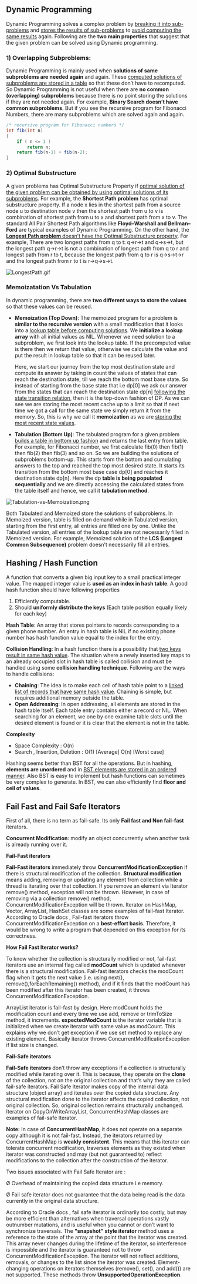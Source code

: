 ## Dynamic Programming 

Dynamic Programming solves a complex problem by <u>breaking it into sub-problems</u> and <u>stores the results of sub-problems</u> to <u>avoid computing the same results</u> again. Following are the **two main properties** that suggest that the given problem can be solved using Dynamic programming.

### 1) Overlapping Subproblems:

Dynamic Programming is mainly used when **solutions of same subproblems are needed again** and again. These <u>computed solutions of subproblems are stored in a table</u> so that these don’t have to recomputed. So Dynamic Programming is not useful when there are **no common (overlapping) subproblems** because there is no point storing the solutions if they are not needed again. For example, **Binary Search doesn’t have common subproblems**. But if you see the recursive program for Fibonacci Numbers, there are many subproblems which are solved again and again.

```java
/* recursive program for Fibonacci numbers */
int fib(int n)
{ 
    if ( n <= 1 )
        return n; 
    return fib(n-1) + fib(n-2);
}
```

### 2) Optimal Substructure

A given problems has Optimal Substructure Property if <u>optimal solution of the given problem can be obtained by using optimal solutions of its subproblems</u>. For example, the **Shortest Path problem** has optimal substructure property. If a node x lies in the shortest path from a source node u to destination node v then the shortest path from u to v is combination of shortest path from u to x and shortest path from x to v. The standard All Pair Shortest Path algorithms like **Floyd–Warshall and Bellman–Ford** are typical examples of Dynamic Programming. On the other hand, the <u>**Longest Path problem** doesn’t have the Optimal Substructure property</u>. For example, There are two longest paths from q to t: q→r→t and q→s→t, but the longest path q→r→t is not a combination of longest path from q to r and longest path from r to t, because the longest path from q to r is q→s→t→r and the longest path from r to t is r→q→s→t.

![LongestPath.gif](https://github.com/SnowflakeCoder/programming/blob/master/Algorithms/images/LongestPath.gif?raw=true)

### Memoizatation Vs Tabulation

In dynamic programming, there are **two different ways to store the values** so that these values can be reused.

- **Memoization (Top Down)**: The memoized program for a problem is **similar to the recursive version** with a small modification that it looks into a <u>lookup table before computing solutions</u>. We **initialize a lookup array** with all initial values as NIL. Whenever we need solution to a subproblem, we first look into the lookup table. If the precomputed value is there then we return that value, otherwise we calculate the value and put the result in lookup table so that it can be reused later.

  Here, we start our journey from the top most destination state and compute its answer by taking in count the values of states that can reach the destination state, till we reach the bottom most base state. So instead of starting from the base state that i.e dp[0] we ask our answer from the states that can reach the destination state dp[n] <u>following the state transition relation</u>, then it is the top-down fashion of DP. As we can see we are storing the most recent cache up to a limit so that if next time we got a call for the same state we simply return it from the memory. So, this is why we call it **memoization** as we are <u>storing the most recent state values</u>.

- **Tabulation (Bottom Up)**: The tabulated program for a given problem <u>builds a table in bottom up fashion</u> and returns the last entry from table. For example, for Fibonacci number, we first calculate fib(0) then fib(1) then fib(2) then fib(3) and so on. So we are building the solutions of subproblems bottom-up. This starts from the bottom and cumulating answers to the top and reached the top most desired state. It starts its transition from the bottom most base case dp[0] and reaches it destination state dp[n]. Here the dp **table is being populated sequentially** and we are directly accessing the calculated states from the table itself and hence, we call it **tabulation method**.

![Tabulation-vs-Memoization.png](https://github.com/SnowflakeCoder/programming/blob/master/Algorithms/images/Tabulation-vs-Memoization.png?raw=true)

Both Tabulated and Memoized store the solutions of subproblems. In Memoized version, table is filled on demand while in Tabulated version, starting from the first entry, all entries are filled one by one. Unlike the Tabulated version, all entries of the lookup table are not necessarily filled in Memoized version. For example, Memoized solution of the **LCS (Longest Common Subsequence)** problem doesn’t necessarily fill all entries.

## Hashing / Hash Function

A function that converts a given big input key to a small practical integer value. The mapped integer value is **used as an index in hash table**. A good hash function should have following properties

1. Efficiently computable.
2. Should **uniformly distribute the keys** (Each table position equally likely for each key)

**Hash Table**: An array that stores pointers to records corresponding to a given phone number. An entry in hash table is NIL if no existing phone number has hash function value equal to the index for the entry.

**Collision Handling**: In a hash function there is a possibility that <u>two keys result in same hash value</u>. The situation where a newly inserted key maps to an already occupied slot in hash table is called collision and must be handled using some **collision handling technique**. Following are the ways to handle collisions:

- **Chaining**: The idea is to make each cell of hash table point to a <u>linked list of records that have same hash value</u>. Chaining is simple, but requires additional memory outside the table.
- **Open Addressing**: In open addressing, all elements are stored in the hash table itself. Each table entry contains either a record or NIL. When searching for an element, we one by one examine table slots until the desired element is found or it is clear that the element is not in the table.

**Complexity**

- Space Complexity : O(n)
- Search , Insertion, Deletion  : O(1) [Average]  O(n) [Worst case]

Hashing seems better than BST for all the operations. But in hashing, **elements are unordered** and in <u>BST elements are stored in an ordered manner</u>. Also BST is easy to implement but hash functions can sometimes be very complex to generate. In BST, we can also efficiently find **floor and ceil of values**.

## Fail Fast and Fail Safe Iterators

First of all, there is no term as fail-safe. Its only **Fail fast and Non fail-fast** iterators.

**Concurrent Modification**: modify an object concurrently when another task is already running over it. 

**Fail-Fast iterators**

**Fail-Fast iterators** immediately throw **ConcurrentModificationException** if there is structural modification of the collection. **Structural modification** means adding, removing or updating any element from collection while a thread is iterating over that collection. If you remove an element via Iterator remove() method, exception will not be thrown. However, in case of removing via a collection remove() method, ConcurrentModificationException will be thrown. Iterator on HashMap, Vector, ArrayList, HashSet classes are some examples of fail-fast Iterator. According to Oracle docs , Fail-fast iterators throw ConcurrentModificationException on a **best-effort basis**. Therefore, it would be wrong to write a program that depended on this exception for its correctness.

**How Fail Fast Iterator works?**

To know whether the collection is structurally modified or not, fail-fast iterators use an internal flag called **modCount** which is updated whenever there is a structural modification. Fail-fast iterators checks the modCount flag when it gets the next value (i.e. using next(), remove(),forEachRemaining() method), and if it finds that the modCount has been modified after this iterator has been created, it throws ConcurrentModificationException.

ArrayList iterator is fail-fast by design. Here modCount holds the modification count and every time we use add, remove or trimToSize method, it increments. **expectedModCount** is the iterator variable that is initialized when we create iterator with same value as modCount. This explains why we don’t get exception if we use set method to replace any existing element. Basically iterator throws ConcurrentModificationException if list size is changed.

**Fail-Safe iterators**

**Fail-Safe iterators** don’t throw any exceptions if a collection is structurally modified while iterating over it. This is because, they operate on the **clone** of the collection, not on the original collection and that’s why they are called fail-safe iterators. Fail Safe Iterator makes copy of the internal data structure (object array) and iterates over the copied data structure. Any structural modification done to the iterator affects the copied collection, not original collection. So, original collection remains structurally unchanged. Iterator on CopyOnWriteArrayList, ConcurrentHashMap classes are examples of fail-safe Iterator.

**Note:** In case of **ConcurrentHashMap**, it does not operate on a separate copy although it is not fail-fast. Instead, the iterators returned by ConcurrentHashMap is **weakly consistent**. This means that this iterator can tolerate concurrent modification, traverses elements as they existed when iterator was constructed and may (but not guaranteed to) reflect modifications to the collection after the construction of the iterator.

Two issues associated with Fail Safe Iterator are :

Ø Overhead of maintaining the copied data structure i.e memory.

Ø Fail safe iterator does not guarantee that the data being read is the data currently in the original data structure. 

According to Oracle docs , fail safe iterator is ordinarily too costly, but may be more efficient than alternatives when traversal operations vastly outnumber mutations, and is useful when you cannot or don’t want to synchronize traversals. The **"snapshot" style iterator** method uses a reference to the state of the array at the point that the iterator was created. This array never changes during the lifetime of the iterator, so interference is impossible and the iterator is guaranteed not to throw ConcurrentModificationException. The iterator will not reflect additions, removals, or changes to the list since the iterator was created. Element-changing operations on iterators themselves (remove(), set(), and add()) are not supported. These methods throw **UnsupportedOperationException**.

